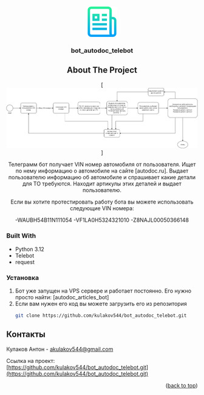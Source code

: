 <!-- PROJECT LOGO -->
<br />
<div align="center">
  <a href="https://github.com/kulakov544/bot_autodoc_telebot.git">
    <img src="images/logo.png" alt="Logo" width="80" height="80">
  </a>

<h3 align="center">bot_autodoc_telebot</h3>



<!-- ABOUT THE PROJECT -->
## About The Project

[![Product Name Screen Shot][product-screenshot]]

Телеграмм бот получает VIN номер автомобиля от пользователя. Ищет по нему информацию о автомобиле на сайте [autodoc.ru]. 
Выдает пользователю информацию об автомобиле и спрашивает какие детали для ТО требуются. 
Находит артикулы этих деталей и выдает пользователю.


Если вы хотите протестировать работу бота вы можете использовать следующие VIN номера:

-WAUBH54B11N111054
-VF1LA0H5324321010
-Z8NAJL00050366148
</div>

### Built With

- Python 3.12
- Telebot
- request


### Установка

1. Бот уже запущен на VPS сервере и работает постоянно. Его нужно просто найти: [autodoc_articles_bot]
2. Если вам нужен его код вы можете загрузить его из репозитория
   ```sh
   git clone https://github.com/kulakov544/bot_autodoc_telebot.git
   ```


<!-- CONTACT -->
## Контакты

Кулаков Антон -  akulakov544@gmail.com

Ссылка на проект: [https://github.com/kulakov544/bot_autodoc_telebot.git](https://github.com/kulakov544/bot_autodoc_telebot.git)

<p align="right">(<a href="#readme-top">back to top</a>)</p>





<!-- MARKDOWN LINKS & IMAGES -->
<!-- https://www.markdownguide.org/basic-syntax/#reference-style-links -->
[product-screenshot]: images/shema_autodoc_bot.png
